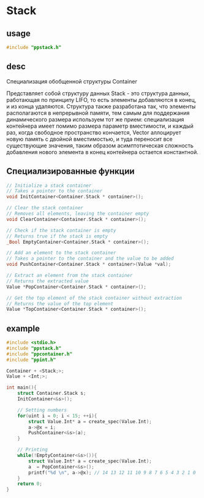 # Stack

## usage
```c
#include "ppstack.h"
```

## desc 
Специализация обобщенной структуры Container

Представляет собой структуру данных Stack - это структура данных, работающая по принципу LIFO, то есть элементы
добавляются в конец, и из конца удаляются. Структура также разработана так, что элементы
располагаются в непрерывной памяти, тем самым для поддержания динамического размера
используем тот же прием: специализация контейнера имеет помимо размера параметр вместимости,
и каждый раз, когда свободное пространство кончается, Vector аллоцирует новую память с двойной
вместимостью, и туда переносит все существующие значения, таким образом асимптотическая
сложность добавления нового элемента в конец контейнера остается константной.


## Специализированные функции

```c
// Initialize a stack container
// Takes a pointer to the container
void InitContainer<Container.Stack * container>();

// Clear the stack container
// Removes all elements, leaving the container empty
void ClearContainer<Container.Stack * container>();

// Check if the stack container is empty
// Returns true if the stack is empty
_Bool EmptyContainer<Container.Stack * container>();

// Add an element to the stack container
// Takes a pointer to the container and the value to be added
void PushContainer<Container.Stack * container>(Value *val);

// Extract an element from the stack container
// Returns the extracted value
Value *PopContainer<Container.Stack * container>();

// Get the top element of the stack container without extraction
// Returns the value of the top element
Value *TopContainer<Container.Stack * container>();
```

## example

```c
#include <stdio.h>
#include "ppstack.h"
#include "ppcontainer.h"
#include "ppint.h"

Container + <Stack;>;
Value + <Int;>;

int main(){
    struct Container.Stack s;
    InitContainer<&s>();

    // Setting numbers
    for(uint i = 0; i < 15; ++i){
        struct Value.Int* a = create_spec(Value.Int);
        a->@x = i;
        PushContainer<&s>(a);
    }

    // Printing 
    while(!EmptyContainer<&s>()){
        struct Value.Int* a = create_spec(Value.Int);
        a  = PopContainer<&s>();
        printf("%d \n", a->@x); // 14 13 12 11 10 9 8 7 6 5 4 3 2 1 0
    }
    return 0;
}
```